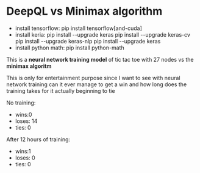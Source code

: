 # DeepQL vs Minimax algorithm


- install tensorflow: pip install tensorflow[and-cuda]
- install keria: pip install --upgrade keras
pip install --upgrade keras-cv
pip install --upgrade keras-nlp
pip install --upgrade keras
- install python math: pip install python-math

This is a **neural network training model** of tic tac toe with 27 nodes vs the **minimax algoritm**

This is only for entertainment purpose since I want to see with neural network training can it ever manage to get a win and how long does the training takes for it actually beginning to tie

No training:
- wins:0
- loses: 14
- ties: 0

After 12 hours of training:
- wins:1
- loses: 0
- ties: 0

